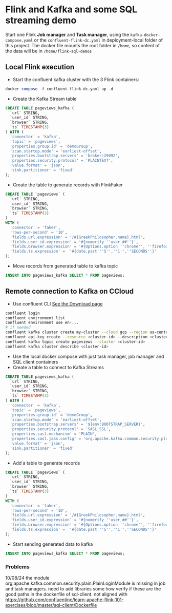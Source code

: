 # Flink and Kafka and some SQL streaming demo

Start one Flink **Job manager** and **Task manager**, using the `kafka-docker-compose.yaml` or the `confluent-flink-dc.yaml` in deployment-local folder of this project. The docker file mounts the root folder in `/home`, so content of the data will be in `/home/flink-sql-demos` 

## Local Flink execution 

* Start the confluent kafka cluster with the 3 Flink containers: 

```sql
docker compose -f confluent-flink-dc.yaml up -d
```

* Create the Kafka Stream table

```sql
CREATE TABLE pageviews_kafka (
  `url` STRING,
  `user_id` STRING,
  `browser` STRING,
  `ts` TIMESTAMP(3)
) WITH (
  'connector' = 'kafka',
  'topic' = 'pageviews',
  'properties.group.id' = 'demoGroup',
  'scan.startup.mode' = 'earliest-offset',
  'properties.bootstrap.servers' = 'broker:29092',
  'properties.security.protocol' = 'PLAINTEXT',
  'value.format' = 'json',
  'sink.partitioner' = 'fixed'
);
```

* Create the table to generate records with FlinkFaker


```sql
CREATE TABLE `pageviews` (
  `url` STRING,
  `user_id` STRING,
  `browser` STRING,
  `ts` TIMESTAMP(3)
)
WITH (
  'connector' = 'faker',
  'rows-per-second' = '10',
  'fields.url.expression' = '/#{GreekPhilosopher.name}.html',
  'fields.user_id.expression' = '#{numerify ''user_##''}',
  'fields.browser.expression' = '#{Options.option ''chrome'', ''firefox'', ''safari'')}',
  'fields.ts.expression' =  '#{date.past ''5'',''1'',''SECONDS''}'
);
```

* Move records from generated table to kafka topic

```sql
INSERT INTO pageviews_kafka SELECT * FROM pageviews;
```

## Remote connection to Kafka on CCloud

* Use confluent CLI  [See the Download page](https://docs.confluent.io/confluent-cli/current/install.html)

```sh
confluent login
confluent environment list
confluent environment use en-...
# if needed
confluent kafka cluster create my-cluster --cloud gcp --region us-central1 --type basic
confluent api-key create --resource <cluster-id> --description <cluster-name>-key -o json >  <cluster-name>-key.json
confluent kafka topic create pageviews --cluster <cluster-id>
confluent kafka cluster describe <cluster-id>
```

* Use the local docker compose with just task manager, job manager and SQL client containers
* Create a table to connect to Kafka Streams

```sql
CREATE TABLE pageviews_kafka (
  `url` STRING,
  `user_id` STRING,
  `browser` STRING,
  `ts` TIMESTAMP(3)
) WITH (
  'connector' = 'kafka',
  'topic' = 'pageviews',
  'properties.group.id' = 'demoGroup',
  'scan.startup.mode' = 'earliest-offset',
  'properties.bootstrap.servers' = '${env:BOOTSTRAP_SERVER}',
  'properties.security.protocol' = 'SASL_SSL',
  'properties.sasl.mechanism' = 'PLAIN',
  'properties.sasl.jaas.config' = 'org.apache.kafka.common.security.plain.PlainLoginModule required username="${env:API_KEY}" password="${env:API_SECRET}";',
  'value.format' = 'json',
  'sink.partitioner' = 'fixed'
);
```

* Add a table to generate records

```sql
CREATE TABLE `pageviews` (
  `url` STRING,
  `user_id` STRING,
  `browser` STRING,
  `ts` TIMESTAMP(3)
)
WITH (
  'connector' = 'faker',
  'rows-per-second' = '10',
  'fields.url.expression' = '/#{GreekPhilosopher.name}.html',
  'fields.user_id.expression' = '#{numerify ''user_##''}',
  'fields.browser.expression' = '#{Options.option ''chrome'', ''firefox'', ''safari'')}',
  'fields.ts.expression' =  '#{date.past ''5'',''1'',''SECONDS''}'
);
```

* Start sending generated data to kafka

```sql
INSERT INTO pageviews_kafka SELECT * FROM pageviews;
```

### Problems

10/08/24  the module org.apache.kafka.common.security.plain.PlainLoginModule is missing in job and task managers. need to add libraries some how verify if these are the good paths in the dockerfile of sql-client. not aligned with https://github.com/confluentinc/learn-apache-flink-101-exercises/blob/master/sql-client/Dockerfile

